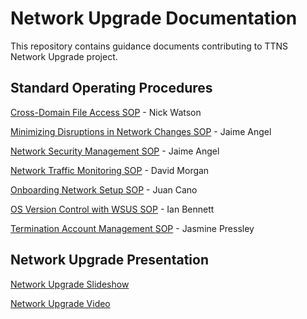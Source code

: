 # Network Upgrade Documentation
This repository contains guidance documents contributing to TTNS Network Upgrade project.

## Standard Operating Procedures

[Cross-Domain File Access SOP]() - Nick Watson

[Minimizing Disruptions in Network Changes SOP]() - Jaime Angel

[Network Security Management SOP]() - Jaime Angel

[Network Traffic Monitoring SOP]() - David Morgan

[Onboarding Network Setup SOP]() - Juan Cano

[OS Version Control with WSUS SOP]() - Ian Bennett

[Termination Account Management SOP]() - Jasmine Pressley

## Network Upgrade Presentation 

[Network Upgrade Slideshow](https://docs.google.com/presentation/d/1jVa_kd9SWHRC-UC5yZyZfZniq_CBE7qdJcDnymkTfxo/edit?usp=sharing)

[Network Upgrade Video]()

